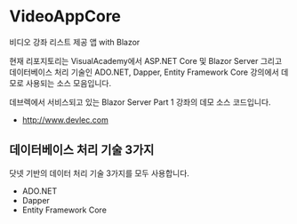 # VideoAppCore

비디오 강좌 리스트 제공 앱 with Blazor

현재 리포지토리는 VisualAcademy에서 ASP.NET Core 및 Blazor Server 그리고 데이터베이스 처리 기술인 ADO.NET, Dapper, Entity Framework Core 강의에서 데모로 사용되는 소스 모음입니다.

데브렉에서 서비스되고 있는 Blazor Server Part 1 강좌의 데모 소스 코드입니다.

* http://www.devlec.com


## 데이터베이스 처리 기술 3가지 

닷넷 기반의 데이터 처리 기술 3가지를 모두 사용합니다.

* ADO.NET
* Dapper
* Entity Framework Core

